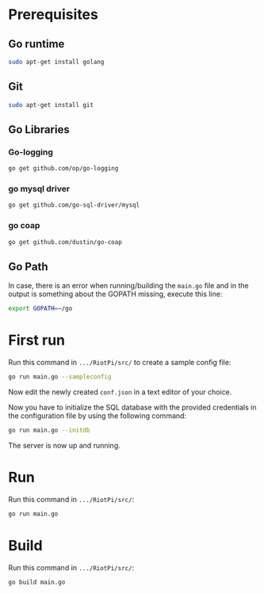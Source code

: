 # Prerequisites

## Go runtime

```sh
sudo apt-get install golang
```

## Git

```sh
sudo apt-get install git
```

## Go Libraries

### Go-logging

```sh
go get github.com/op/go-logging
```

### go mysql driver

```sh
go get github.com/go-sql-driver/mysql
```

### go coap

```sh
go get github.com/dustin/go-coap
```

## Go Path

In case, there is an error when running/building the `main.go` file and in the output is something about the GOPATH missing, execute this line:

```sh
export GOPATH=~/go
```

# First run

Run this command in `.../RiotPi/src/` to create a sample config file:

```sh
go run main.go --sampleconfig
```

Now edit the newly created `conf.json` in a text editor of your choice.

Now you have to initialize the SQL database with the provided credentials in the configuration file by using the following command:

```sh
go run main.go --initdb
```

The server is now up and running.

# Run

Run this command in `.../RiotPi/src/`:

```sh
go run main.go
```


# Build

Run this command in `.../RiotPi/src/`:

```sh
go build main.go
```